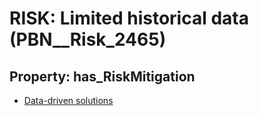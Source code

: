 # RISK: __Limited historical data__ (PBN__Risk_2465)

## Property: has_RiskMitigation

* [Data-driven solutions](PBN__Mitigation_150)

